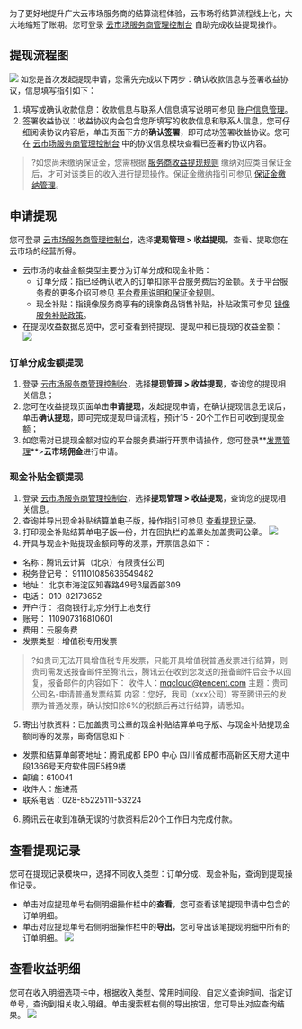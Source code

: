 为了更好地提升广大云市场服务商的结算流程体验，云市场将结算流程线上化，大大地缩短了账期。您可登录 [云市场服务商管理控制台](https://console.cloud.tencent.com/serviceprovider/balance/extract) 自助完成收益提现操作。

## 提现流程图

![](https://main.qcloudimg.com/raw/e2c855d9e1cc9e257452c0cb4c365e35.png)
如您是首次发起提现申请，您需先完成以下两步：确认收款信息与签署收益协议，信息填写指引如下：
1. 填写或确认收款信息：收款信息与联系人信息填写说明可参见 [账户信息管理](https://cloud.tencent.com/document/product/306/20482)。
2. 签署收益协议：收益协议内会包含您所填写的收款信息和联系人信息，您可仔细阅读协议内容后，单击页面下方的**确认签署**，即可成功签署收益协议。您可在 [云市场服务商管理控制台](https://console.cloud.tencent.com/serviceprovider/info) 中的协议信息模块查看已签署的协议内容。

> ?如您尚未缴纳保证金，您需根据 [服务商收益提现规则](https://cloud.tencent.com/document/product/306/30136) 缴纳对应类目保证金后，才可对该类目的收入进行提现操作。保证金缴纳指引可参见 [保证金缴纳管理](https://cloud.tencent.com/document/product/306/37682)。

## 申请提现

您可登录 [云市场服务商管理控制台](https://console.cloud.tencent.com/serviceprovider/deposits)，选择**提现管理 > 收益提现**，查看、提取您在云市场的经营所得。

- 云市场的收益金额类型主要分为订单分成和现金补贴：
  - 订单分成：指已经确认收入的订单扣除平台服务费后的金额。关于平台服务费的更多介绍可参见 [平台费用说明和保证金规则](https://cloud.tencent.com/document/product/306/10017)。
  - 现金补贴：指镜像服务商享有的镜像商品销售补贴，补贴政策可参见 [镜像服务补贴政策](https://main.qcloudimg.com/raw/f2162f649f747f8bae32edde8d73619a.pdf)。
- 在提现收益数据总览中，您可查看到待提现、提现中和已提现的收益金额：
  ![](https://main.qcloudimg.com/raw/1efb5bba15e77588a29516460b3a9b35.png)

### 订单分成金额提现

1. 登录 [云市场服务商管理控制台](https://console.cloud.tencent.com/serviceprovider/deposits)，选择**提现管理 > 收益提现**，查询您的提现相关信息；
2. 您可在收益提现页面单击**申请提现**，发起提现申请，在确认提现信息无误后，单击**确认提现**，即可完成提现申请流程，预计15 - 20个工作日可收到提现金额；
3. 如您需对已提现金额对应的平台服务费进行开票申请操作，您可登录**[发票管理](https://console.cloud.tencent.com/expense/invoice)**>**云市场佣金**进行申请。

### 现金补贴金额提现

1. 登录 [云市场服务商管理控制台](https://console.cloud.tencent.com/serviceprovider/deposits)，选择**提现管理 > 收益提现**，查询您的提现相关信息。
2. 查询并导出现金补贴结算单电子版，操作指引可参见 [查看提现记录](https://cloud.tencent.com/document/product/306/37683#.E6.9F.A5.E7.9C.8B.E6.8F.90.E7.8E.B0.E8.AE.B0.E5.BD.95)。
3. 打印现金补贴结算单电子版一份，并在回执栏的盖章处加盖贵司公章。
![](https://main.qcloudimg.com/raw/4d18b4ba16d7e0e6bd4fdd20822d04cf.jpg)
4. 开具与现金补贴提现金额同等的发票，开票信息如下：
 - 名称：腾讯云计算（北京）有限责任公司
 - 税务登记号： 911101085636549482 
 - 地址： 北京市海淀区知春路49号3层西部309 
 - 电话： 010-82173652 
 - 开户行： 招商银行北京分行上地支行 
 - 账号： 110907316810601 
 - 费用：云服务费
 - 发票类型：增值税专用发票 
>?如贵司无法开具增值税专用发票，只能开具增值税普通发票进行结算，则贵司需发送报备邮件至腾讯云，腾讯云在收到您发送的报备邮件后会予以回复，报备邮件的内容如下：
收件人：mqcloud@tencent.com
主题：贵司公司名-申请普通发票结算
 内容：您好，我司（xxx公司）寄至腾讯云的发票为普通发票，确认按扣除6%的税额后再进行结算，请悉知。
5. 寄出付款资料：已加盖贵司公章的现金补贴结算单电子版、与现金补贴提现金额同等的发票，邮寄信息如下：
 - 发票和结算单邮寄地址：腾讯成都 BPO 中心  四川省成都市高新区天府大道中段1366号天府软件园E5栋9楼 
 - 邮编：610041 
 - 收件人：施进燕 
 - 联系电话：028-85225111-53224 
6. 腾讯云在收到准确无误的付款资料后20个工作日内完成付款。

## 查看提现记录

您可在提现记录模块中，选择不同收入类型：订单分成、现金补贴，查询到提现操作记录。
- 单击对应提现单号右侧明细操作栏中的**查看**，您可查看该笔提现申请中包含的订单明细。
- 单击对应提现单号右侧明细操作栏中的**导出**，您可导出该笔提现明细中所有的订单明细。
  ![](https://main.qcloudimg.com/raw/8bc78d684feb4faee17d79f18f0657fb.png)

## 查看收益明细
您可在收入明细选项卡中，根据收入类型、常用时间段、自定义查询时间、指定订单号，查询到相关收入明细。单击搜索框右侧的导出按钮，您可导出对应查询结果。
![](https://main.qcloudimg.com/raw/fd3d67e140b6ec1ce4a615676110aa68.png)

